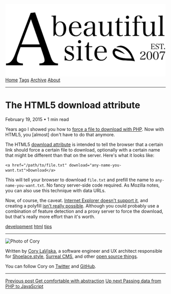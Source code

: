 <a href="../../index.html" class="header-link"><img src="../../images/logos/wordmark.svg" alt="A Beautiful Site" class="wordmark" /></a> <a href="../../index.html" class="nav-item">Home</a> <a href="../../tags/index.html" class="nav-item">Tags</a> <a href="../index.html" class="nav-item">Archive</a> <a href="../../about/index.html" class="nav-item">About</a>

---

# The HTML5 download attribute

February 19, 2015 • 1 min read

Years ago I showed you how to [force a file to download with PHP](../index-4.html). Now with HTML5, you \[almost\] don't have to do that anymore.

The HTML5 [download attribute](https://developer.mozilla.org/en-US/docs/Web/HTML/Element/a#Attributes) is intended to tell the browser that a certain link should force a certain file to download, optionally with a certain name that might be different than that on the server. Here's what it looks like:

    <a href="/path/to/file.txt" download="any-name-you-want.txt">Download</a>

This will tell your browser to download `file.txt` and prefill the name to `any-name-you-want.txt`. No fancy server-side code required. As Mozilla notes, you can also use this technique with data URLs.

Now, of course, the caveat. [Internet Explorer doesn't support it](http://caniuse.com/#feat=download), and creating a polyfill [isn't really possible](http://stackoverflow.com/questions/18652750/any-fallback-client-side-solutions-for-the-html5-download-attribute). Although you could probably use a combination of feature detection and a proxy server to force the download, but that's really more effort than it's worth.

<a href="../../tags/development/index.html" class="post-tag">development</a> <a href="../../tags/html/index.html" class="post-tag">html</a> <a href="../../tags/tips/index.html" class="post-tag">tips</a>

---

<img src="http://0.gravatar.com/avatar/bf1b3b95fd5b096a3592247c29667b33?s=512" alt="Photo of Cory" class="avatar avatar-small" />

Written by [Cory LaViska](../../index-4.html), a software engineer and UX architect responsible for [Shoelace.style](https://shoelace.style/), [Surreal CMS](https://www.surrealcms.com/), and other [open source things](https://github.com/claviska).

You can follow Cory on [Twitter](https://twitter.com/bgooonz) and [GitHub](https://github.com/claviska).

---

<a href="../get-comfortable-with-abstraction/index.html" class="post-nav-previous"><span class="small">Previous post</span> Get comfortable with abstraction</a> <a href="../passing-data-from-php-to-javascript/index.html" class="post-nav-next"><span class="small">Up next</span> Passing data from PHP to JavaScript</a>
